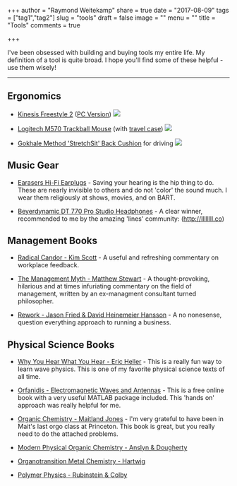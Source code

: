+++
author = "Raymond Weitekamp"
share = true
date = "2017-08-09"
tags = ["tag1","tag2"]
slug = "tools"
draft = false
image = ""
menu = ""
title = "Tools"
comments = true

+++


I've been obsessed with building and buying tools my entire life. My definition of a tool is quite broad. I hope you'll find some of these helpful - use them wisely!

******


## Ergonomics

* [Kinesis Freestyle 2](https://www.amazon.com/Kinesis-Freestyle2-Ergonomic-Keyboard-Separation/dp/B009ZNBJK8/ref=as_li_ss_tl?ie=UTF8&qid=1502322660&sr=8-4&keywords=kinesis+freestyle2+ergonomic+keyboard&linkCode=ll1&tag=rawwerks09-20&linkId=192f46778d60236a2c867c517de8f411) ([PC Version](https://www.amazon.com/Kinesis-Freestyle2-Ergonomic-Keyboard-Separation/dp/B0089ZLENA/ref=as_li_ss_tl?ie=UTF8&qid=1502322660&sr=8-2&keywords=kinesis+freestyle2+ergonomic+keyboard&linkCode=ll1&tag=rawwerks09-20&linkId=61c13e3f5fcde006c1fa17fac429b7ca)) <a href="https://www.amazon.com/Kinesis-Freestyle2-Ergonomic-Keyboard-Separation/dp/B0089ZLENA/ref=as_li_ss_il?ie=UTF8&qid=1502322660&sr=8-2&keywords=kinesis+freestyle2+ergonomic+keyboard&linkCode=li1&tag=rawwerks09-20&linkId=b63d27d0c04c539fb951b7b74583c72c" target="_blank"><img border="0" src="//ws-na.amazon-adsystem.com/widgets/q?_encoding=UTF8&ASIN=B0089ZLENA&Format=_SL110_&ID=AsinImage&MarketPlace=US&ServiceVersion=20070822&WS=1&tag=rawwerks09-20" ></a><img src="https://ir-na.amazon-adsystem.com/e/ir?t=rawwerks09-20&l=li1&o=1&a=B0089ZLENA" width="1" height="1" border="0" alt="" style="border:none !important; margin:0px !important;" />
* [Logitech M570 Trackball Mouse](https://www.amazon.com/gp/product/B0043T7FXE/ref=as_li_ss_tl?ie=UTF8&psc=1&linkCode=ll1&tag=rawwerks09-20&linkId=ceebf914bdda7d9fe6b956f0d1471452) (with [travel case](https://www.amazon.com/gp/product/B06Y4LMXJ8/ref=as_li_ss_tl?ie=UTF8&psc=1&linkCode=ll1&tag=rawwerks09-20&linkId=fdc439642b081c93ed34b690f1b2b845)) <a href="https://www.amazon.com/gp/product/B0043T7FXE/ref=as_li_ss_il?ie=UTF8&psc=1&linkCode=li1&tag=rawwerks09-20&linkId=75ab7c9ef7149d89ab119ec2633293ee" target="_blank"><img border="0" src="//ws-na.amazon-adsystem.com/widgets/q?_encoding=UTF8&ASIN=B0043T7FXE&Format=_SL110_&ID=AsinImage&MarketPlace=US&ServiceVersion=20070822&WS=1&tag=rawwerks09-20" ></a><img src="https://ir-na.amazon-adsystem.com/e/ir?t=rawwerks09-20&l=li1&o=1&a=B0043T7FXE" width="1" height="1" border="0" alt="" style="border:none !important; margin:0px !important;" /> 



* [Gokhale Method 'StretchSit' Back Cushion](https://www.amazon.com/gp/product/B01LXSGF8O/ref=as_li_ss_tl?ie=UTF8&psc=1&linkCode=ll1&tag=rawwerks09-20&linkId=509a195317683d5dd44ebc970e67d565) for driving <a href="https://www.amazon.com/gp/product/B01LXSGF8O/ref=as_li_ss_il?ie=UTF8&psc=1&linkCode=li1&tag=rawwerks09-20&linkId=511063cfbab725277fa86b44ea33792f" target="_blank"><img border="0" src="//ws-na.amazon-adsystem.com/widgets/q?_encoding=UTF8&ASIN=B01LXSGF8O&Format=_SL110_&ID=AsinImage&MarketPlace=US&ServiceVersion=20070822&WS=1&tag=rawwerks09-20" ></a><img src="https://ir-na.amazon-adsystem.com/e/ir?t=rawwerks09-20&l=li1&o=1&a=B01LXSGF8O" width="1" height="1" border="0" alt="" style="border:none !important; margin:0px !important;" />

## Music Gear

* [Earasers Hi-Fi Earplugs](https://www.amazon.com/dp/B00E2D9HAA/ref=as_li_ss_tl?_encoding=UTF8&th=1&linkCode=ll1&tag=rawwerks09-20&linkId=0452fcf266633456d75e4863858e24aa) - Saving your hearing is the hip thing to do. These are nearly invisible to others and do not 'color' the sound much. I wear them religiously at shows, movies, and on BART.

* [Beyerdynamic DT 770 Pro Studio Headphones](https://www.amazon.com/gp/product/B0016MNAAI/ref=as_li_ss_tl?ie=UTF8&psc=1&linkCode=ll1&tag=rawwerks09-20&linkId=1703926c3210c8301b2445044c47aa2f) - A clear winner, recommended to me by the amazing 'lines' community: (http://llllllll.co)

## Management Books

* [Radical Candor - Kim Scott](https://www.amazon.com/Radical-Candor-Kick-Ass-Without-Humanity-ebook/dp/B01KTIEFEE/ref=as_li_ss_tl?_encoding=UTF8&qid=1503781756&sr=8-1&linkCode=ll1&tag=rawwerks09-20&linkId=7e7c0ec5d57a141c1a6927cfe9004b68) - A useful and refreshing commentary on workplace feedback.

* [The Management Myth - Matthew Stewart](https://www.amazon.com/Management-Myth-Debunking-Business-Philosophy-ebook/dp/B002PQ7B72/ref=as_li_ss_tl?s=digital-text&ie=UTF8&qid=1503781927&sr=1-1&keywords=management+myth&linkCode=ll1&tag=rawwerks09-20&linkId=1c635160674ac0e5432d0307cb5d603c) - A thought-provoking, hilarious and at times infuriating commentary on the field of management, written by an ex-managment consultant turned philosopher.

* [Rework - Jason Fried & David Heinemeier Hansson](https://www.amazon.com/Rework-Jason-Fried-ebook/dp/B002MUAJ2A/ref=as_li_ss_tl?s=digital-text&ie=UTF8&qid=1503786773&sr=1-1&keywords=rework&linkCode=ll1&tag=rawwerks09-20&linkId=aa26714ef7b1c567328d1559f747d27c) - A no nonesense, question everything approach to running a business.

## Physical Science Books
* [Why You Hear What You Hear - Eric Heller](https://www.amazon.com/gp/product/0691148597/ref=as_li_ss_tl?ie=UTF8&psc=1&linkCode=ll1&tag=rawwerks09-20&linkId=50d57baf55a4667b0add727772c7ef7d) - This is a really fun way to learn wave physics. This is one of my favorite physical science texts of all time.

* [Orfanidis - Electromagnetic Waves and Antennas](http://eceweb1.rutgers.edu/~orfanidi/ewa/) - This is a free online book with a very useful MATLAB package included. This 'hands on' approach was really helpful for me. 

* [Organic Chemistry - Maitland Jones](https://www.amazon.com/Organic-Chemistry-Fifth-Maitland-Jones/dp/0393913031/ref=as_li_ss_tl?s=books&ie=UTF8&qid=1502325871&sr=1-1&keywords=maitland+jones&linkCode=ll1&tag=rawwerks09-20&linkId=65bab6cd395b83520d8b6a66299bd5e8) - I'm very grateful to have been in Mait's last orgo class at Princeton. This book is great, but you really need to do the attached problems.

* [Modern Physical Organic Chemistry - Anslyn & Dougherty](https://www.amazon.com/Modern-Physical-Organic-Chemistry-Anslyn/dp/1891389319/ref=as_li_ss_tl?s=books&ie=UTF8&qid=1502326000&sr=1-1&keywords=modern+physical+organic+chemistry&linkCode=ll1&tag=rawwerks09-20&linkId=061e4a128094c88fb343af3ab994fde1) 

* [Organotransition Metal Chemistry - Hartwig](https://www.amazon.com/Organotransition-Metal-Chemistry-Bonding-Catalysis/dp/189138953X/ref=as_li_ss_tl?s=books&ie=UTF8&qid=1502326064&sr=1-1&keywords=organotransition+metal+chemistry&linkCode=ll1&tag=rawwerks09-20&linkId=86f49454c1d7f2d7d49460f0d3754d43)


* [Polymer Physics - Rubinstein & Colby](https://www.amazon.com/Polymer-Physics-Chemistry-M-Rubinstein/dp/019852059X/ref=as_li_ss_tl?s=books&ie=UTF8&qid=1502325439&sr=1-1&keywords=rubinstein+colby&linkCode=ll1&tag=rawwerks09-20&linkId=ef01d180d95edef74f401aa7516cf7b7)



